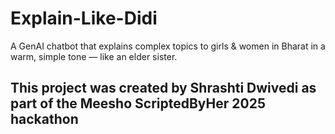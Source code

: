 # Explain-Like-Didi
A GenAI chatbot that explains complex topics to girls &amp; women in Bharat in a warm, simple tone — like an elder sister.

## This project was created by Shrashti Dwivedi as part of the Meesho ScriptedByHer 2025 hackathon
